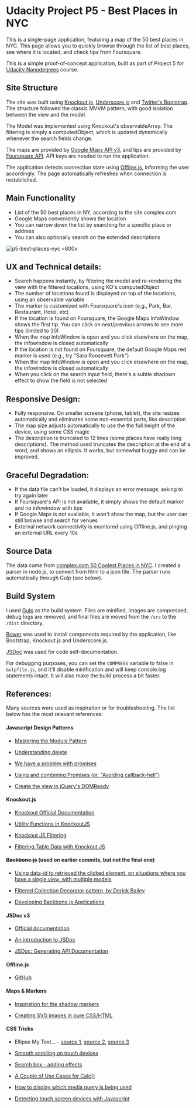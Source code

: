 # Udacity Project P5 - Best Places in NYC

This is a single-page application, featuring a map of the 50 best places in NYC. This page allows you to quickly browse through the list of best places, see where it is located, and check tips from Foursquare.

This is a simple proof-of-concept application,  built as part of Project 5 for [Udacity Nanodegrees](https://www.udacity.com/nanodegree) course.


## Site Structure

The site was built using [Knockout.js](http://knockoutjs.com/), [Underscore.js](http://underscorejs.org) and [Twitter's Bootstrap](http://getbootstrap.com). The structure followed the classic MVVM pattern, with good isolation between the view and the model.

The Model was implemented using Knockout's observableArray. The filtering is simply a computedObject, which is updated dynamically whenever the search fields change.

The maps are provided by [Google Maps API v3](https://developers.google.com/maps/documentation/javascript), and tips are provided by [Foursquare API](https://developer.foursquare.com/). API keys are needed to run the application.

The application detects connection state using [Offline.js](http://github.hubspot.com/offline/docs/welcome/), informing the user accordingly. The page automatically refreshes when connection is restablished.

## Main Functionality

* List of the 50 best places in NY, according to the site complex.com
* Google Maps conveniently shows the location
* You can narrow down the list by searching for a specific place or address
* You can also optionally search on the extended descriptions

![p5-best-places-nyc =800x](https://cloud.githubusercontent.com/assets/11373126/8270345/6a4b59fc-17aa-11e5-8c94-8264846f6540.png)


## UX and Technical details:

* Search happens instantly, by filtering the model and re-rendering the view with the filtered locations, using KO's computedObject
* The number of locations found is displayed on top of the locations, using an observable variable
* The marker is customized with Foursquare's icon (e.g., Park, Bar, Restaurant, Hotel, etc)
* If the location is found on Foursquare, the Google Maps InfoWindow shows the first tip. You can click on next/previous arrows to see more tips (limited to 30)
* When the map InfoWindow is open and you click elsewhere on the map, the infowindow is closed automatically
* If the location is not found on Foursquare, the default Google Maps red marker is used (e.g., try "Sara Roosevelt Park")
* When the map InfoWindow is open and you click elsewhere on the map, the infowindow is closed automatically
* When you click on the search input field, there's a subtle shadown effect to show the field is not selected


## Responsive Design:

* Fully responsive. On smaller screens (phone, tablet), the site resizes automatically and eliminates some non-essential parts, like description
* The map size adjusts automatically to use the the full height of the device, using some CSS magic
* The description is truncated to 12 lines (some places have really long descriptions). The method used truncates the description at the end of a word, and shows an ellipsis. It works, but somewhat buggy and can be improved.


## Graceful Degradation:
* If the data file can't be loaded, it displays an error message, asking to try again later
* If Foursquare's API is not available, it simply shows the default marker and no infowindow with tips
* If Google Maps is not available, it won't show the map, but the user can still browse and search for venues
* External network connectivity is monitored using Offline.js, and pinging an external URL every 10s


## Source Data

The data came from [complex.com 50 Coolest Places in NYC](http://www.complex.com/pop-culture/2014/07/the-50-coolest-places-in-nyc-right-now/). I created a parser in node.js, to convert from html to a json file. The parser runs automatically through Gulp (see below).


## Build System

I used [Gulp](http://gulpjs.com/) as the build system. Files are minified, images are compressed, debug logs are removed, and final files are moved from the `/src` to the `/dist` directory.

[Bower](http://bower.io/) was used to install components required by the application, like Bootstrap, Knockout.js and Underscore.js.

[JSDoc](http://usejsdoc.org/) was used for code self-documentation.

For debugging purposes, you can set the `COMPRESS` variable to false in `Gulpfile.js`, and it'll disable minification and will keep console.log statements intact. It will also make the build process a bit faster.


## References:

Many sources were used as inspiration or for troubleshooting. The list below has the most relevant references:


#### Javascript Design Patterns

- [Mastering the Module Pattern](http://toddmotto.com/mastering-the-module-pattern/)

- [Understanding delete](http://perfectionkills.com/understanding-delete/)

- [We have a problem with promises](http://pouchdb.com/2015/05/18/we-have-a-problem-with-promises.html)

- [Using and combining Promises (or, "Avoiding callback-hell")](http://www.nurkiewicz.com/2013/03/promises-and-deferred-objects-in-jquery.html)

- [Create the view in jQuery's DOMReady](http://stackoverflow.com/questions/10371539/why-define-anonymous-function-and-pass-jquery-as-the-argument/10372429#10372429)


#### Knockout.js

- [Knockout Official Documentation](http://knockoutjs.com/documentation/introduction.html)

- [Utility Functions in KnockoutJS](http://www.knockmeout.net/2011/04/utility-functions-in-knockoutjs.html)

- [Knockout JS Filtering](http://www.madebymarket.com/blog/dev/filtering-selects-with-knockout-js.html)

- [Filtering Table Data with Knockout JS](http://ryanrahlf.com/filtering-table-data-with-knockout-js/)


#### ~~Backbone.js~~ (used on earlier commits, but not the final one)

- [Using data-id to retrieved the clicked element, on situations where you have a single view, with multiple models](https://lostechies.com/derickbailey/2011/10/11/backbone-js-getting-the-model-for-a-clicked-element/)

- [Filtered Collection Decorator pattern, by Derick Bailey](http://spin.atomicobject.com/2013/08/08/filter-backbone-collection/)

- [Developing Backbone.js Applications](http://addyosmani.github.io/backbone-fundamentals/#events)


#### JSDoc v3

- [Official documentation](http://usejsdoc.org/)

- [An introduction to JSDoc](http://www.2ality.com/2011/08/jsdoc-intro.html)

- [JSDoc: Generating API Documentation](http://speakingjs.com/es5/ch29.html)


#### Offline.js

- [GitHub](https://github.com/hubspot/offline)


#### Maps & Markers

- [Inspiration for the shadow markers](http://www.foodspotting.com/find/within/40.74368139882518,-73.99250956170653/40.769687713159634,-73.91182871453856)

- [Creating SVG images in pure CSS/HTML](http://metafizzy.co/blog/making-svg-buttons/)


#### CSS Tricks

- Ellipse My Text… - [source 1](https://css-tricks.com/line-clampin/), [source 2](http://html5hub.com/ellipse-my-text/), [source 3](http://jsfiddle.net/nLf0Ltf6/2/)

- [Smooth scrolling on touch devices](https://css-tricks.com/snippets/css/momentum-scrolling-on-ios-overflow-elements/)

- [Search box - adding effects](http://callmenick.com/post/various-css-input-text-styles)

- [A Couple of Use Cases for Calc()](https://css-tricks.com/a-couple-of-use-cases-for-calc/)

- [How to display which media query is being used](http://stackoverflow.com/questions/13730405/how-to-display-which-media-query-is-being-used)

- [Detecting touch screen devices with Javascript](http://stackoverflow.com/questions/3974827/detecting-touch-screen-devices-with-javascript)
